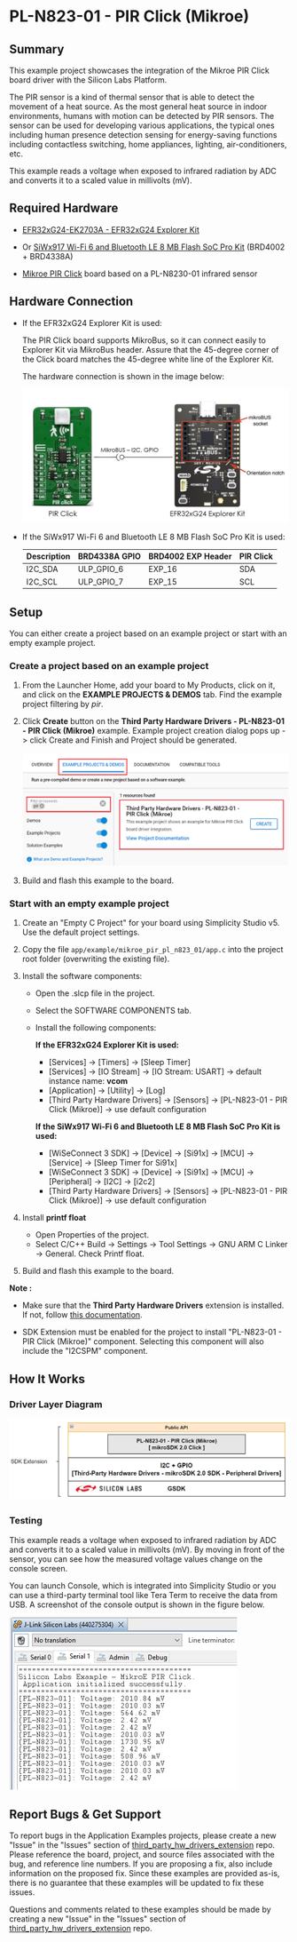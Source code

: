 # PL-N823-01 - PIR Click (Mikroe) #

## Summary ##

This example project showcases the integration of the Mikroe PIR Click board driver with the Silicon Labs Platform.

The PIR sensor is a kind of thermal sensor that is able to detect the movement of a heat source. As the most general heat source in indoor environments, humans with motion can be detected by PIR sensors. The sensor can be used for developing various applications, the typical ones including human presence detection sensing for energy-saving functions including contactless switching, home appliances, lighting, air-conditioners, etc.

This example reads a voltage when exposed to infrared radiation by ADC and converts it to a scaled value in millivolts (mV).

## Required Hardware ##

- [EFR32xG24-EK2703A - EFR32xG24 Explorer Kit](https://www.silabs.com/development-tools/wireless/efr32xg24-explorer-kit?tab=overview)

- Or [SiWx917 Wi-Fi 6 and Bluetooth LE 8 MB Flash SoC Pro Kit](https://www.silabs.com/development-tools/wireless/wi-fi/siwx917-pk6031a-wifi-6-bluetooth-le-soc-pro-kit) (BRD4002 + BRD4338A)

- [Mikroe PIR Click](https://www.mikroe.com/pir-click) board based on a PL-N8230-01 infrared sensor

## Hardware Connection ##

- If the EFR32xG24 Explorer Kit is used:

  The PIR Click board supports MikroBus, so it can connect easily to Explorer Kit via MikroBus header. Assure that the 45-degree corner of the Click board matches the 45-degree white line of the Explorer Kit.

  The hardware connection is shown in the image below:

  ![hardware_connection](image/hardware_connection.png)

- If the SiWx917 Wi-Fi 6 and Bluetooth LE 8 MB Flash SoC Pro Kit is used:

  | Description  | BRD4338A GPIO | BRD4002 EXP Header | PIR Click  |
  | -------------| ------------- | ------------------ | -----------|
  | I2C_SDA      | ULP_GPIO_6    | EXP_16             | SDA        |
  | I2C_SCL      | ULP_GPIO_7    | EXP_15             | SCL        |

## Setup ##

You can either create a project based on an example project or start with an empty example project.

### Create a project based on an example project ###

1. From the Launcher Home, add your board to My Products, click on it, and click on the **EXAMPLE PROJECTS & DEMOS** tab. Find the example project filtering by *pir*.

2. Click **Create** button on the **Third Party Hardware Drivers - PL-N823-01 - PIR Click (Mikroe)** example. Example project creation dialog pops up -> click Create and Finish and Project should be generated.

   ![Create_example](image/create_project.png)

3. Build and flash this example to the board.

### Start with an empty example project ###

1. Create an "Empty C Project" for your board using Simplicity Studio v5. Use the default project settings.

2. Copy the file `app/example/mikroe_pir_pl_n823_01/app.c` into the project root folder (overwriting the existing file).

3. Install the software components:

    - Open the .slcp file in the project.
    - Select the SOFTWARE COMPONENTS tab.
    - Install the following components:

      **If the EFR32xG24 Explorer Kit is used:**

        - [Services] → [Timers] → [Sleep Timer]
        - [Services] → [IO Stream] → [IO Stream: USART] → default instance name: **vcom**
        - [Application] → [Utility] → [Log]
        - [Third Party Hardware Drivers] → [Sensors] → [PL-N823-01 - PIR Click (Mikroe)] → use default configuration

      **If the SiWx917 Wi-Fi 6 and Bluetooth LE 8 MB Flash SoC Pro Kit is used:**

        - [WiSeConnect 3 SDK] → [Device] → [Si91x] → [MCU] → [Service] → [Sleep Timer for Si91x]
        - [WiSeConnect 3 SDK] → [Device] → [Si91x] → [MCU] → [Peripheral] → [I2C] → [i2c2]
        - [Third Party Hardware Drivers] → [Sensors] → [PL-N823-01 - PIR Click (Mikroe)] → use default configuration

4. Install **printf float**

    - Open Properties of the project.
    - Select C/C++ Build → Settings → Tool Settings → GNU ARM C Linker → General. Check Printf float.

5. Build and flash this example to the board.

**Note :**

- Make sure that the **Third Party Hardware Drivers** extension is installed. If not, follow [this documentation](https://github.com/SiliconLabs/third_party_hw_drivers_extension/blob/master/README.md#how-to-add-to-simplicity-studio-ide).

- SDK Extension must be enabled for the project to install "PL-N823-01 - PIR Click (Mikroe)" component. Selecting this component will also include the "I2CSPM" component.

## How It Works ##

### Driver Layer Diagram ###

![software_layer](image/software_layer.png)

### Testing ###

This example reads a voltage when exposed to infrared radiation by ADC and converts it to a scaled value in millivolts (mV). By moving in front of the sensor, you can see how the measured voltage values change on the console screen.

You can launch Console, which is integrated into Simplicity Studio or you can use a third-party terminal tool like Tera Term to receive the data from USB. A screenshot of the console output is shown in the figure below.

![console_log](image/console_log.png)

## Report Bugs & Get Support ##

To report bugs in the Application Examples projects, please create a new "Issue" in the "Issues" section of [third_party_hw_drivers_extension](https://github.com/SiliconLabs/third_party_hw_drivers_extension) repo. Please reference the board, project, and source files associated with the bug, and reference line numbers. If you are proposing a fix, also include information on the proposed fix. Since these examples are provided as-is, there is no guarantee that these examples will be updated to fix these issues.

Questions and comments related to these examples should be made by creating a new "Issue" in the "Issues" section of [third_party_hw_drivers_extension](https://github.com/SiliconLabs/third_party_hw_drivers_extension) repo.
